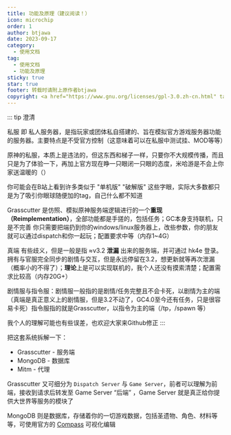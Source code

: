```yaml
---
title: 功能及原理（建议阅读！）
icon: microchip
order: 1
author: btjawa
date: 2023-09-17
category:
  - 使用文档
tag:
  - 使用文档
  - 功能及原理
sticky: true
star: true
footer: 转载时请附上原作者btjawa
copyright: <a href="https://www.gnu.org/licenses/gpl-3.0.zh-cn.html" target="_blank">GPL-3.0 协议</a>&nbsp;版权所有 © 2023 <a href="https://github.com/btjawa/BGP-docs" target="_blank">btjawa</a>
---
```


<!-- more -->

::: tip 澄清

私服 即 私人服务器，是指玩家或团体私自搭建的、旨在模拟官方游戏服务器功能的服务器。主要特点是不受官方控制（这意味着可以在私服中测试挂、MOD等等）

原神的私服，本质上是违法的，但这东西和梯子一样，只要你不大规模传播，而且只是为了体验一下，再加上官方现在睁一只眼闭一只眼的态度，米哈游是不会上你家送温暖的（）

你可能会在B站上看到许多类似于 "单机版" "破解版" 这些字眼，实际大多数都只是为了吸引你眼球随便加的tag，自己什么都不知道

Grasscutter 是仿照、模拟原神服务端逻辑进行的一个**重现（Reimplementation）**，全部功能都是手搓的，包括任务；GC本身支持联机，只是不完善 你只需要把端扔到你的windows/linux服务器上，改些参数，你的朋友就可以通过dispatch和你一起玩；配置要求中等（内存1~4G）

真端 有些歧义，但是一般是指 ≈v3.2 **泄漏** 出来的服务端，并可通过 hk4e 登录。拥有与官服完全同步的剧情与交互，但是永远停留在3.2，想更新就等再次泄漏（概率小的不得了）；**理论**上是可以实现联机的，我个人还没有摸索清楚；配置需求比较高（内存20G+）

剧情服与指令服：剧情服一般指的是剧情/任务完整且不会卡死，以剧情为主的端（真端是真正意义上的剧情服，但是3.2不动了，GC4.0至今还有任务，只是很容易卡死）指令服指的就是Grasscutter，以指令为主的端（/tp，/spawn 等）

我个人的理解可能也有些误差，也欢迎大家来Github修正
:::

把这套系统拆解一下：

- Grasscutter - 服务端
- MongoDB - 数据库
- Mitm - 代理

Grasscutter 又可细分为 `Dispatch Server` 与 `Game Server`，前者可以理解为前端，接收到请求后转发至 Game Server “后端” ，Game Server 就是真正给你提供大世界等服务的模块了

MongoDB 则是数据库，存储着你的一切游戏数据，包括圣遗物、角色、材料等等，可使用官方的 [Compass](https://www.mongodb.com/try/download/compass) 可视化编辑